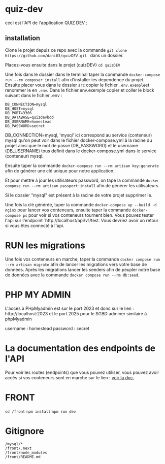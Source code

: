 # quiz-dev

ceci est l'API de l'application QUIZ DEV ;

## installation

Clone le projet depuis ce repo avec la commande `git clone https://github.com/dani03/quizDEV.git ` dans un dossier.

Placez-vous ensuite dans le projet (quizDEV) `cd quizDEV`

Une fois dans le dossier dans le terminal taper la commande `docker-compose run --rm composer install` afin d'installer les dependence du projet.
Ensuite placer vous dans le dossier `src` copier le fichier `.env.exemple`et renommer le en `.env`.
Dans le fichier.env.exemple copier et coller le block suivant dans le fichier .env :

```
DB_CONNECTION=mysql
DB_HOST=mysql
DB_PORT=3306
DB_DATABASE=quizdevbdd
DB_USERNAME=homestead
DB_PASSWORD=secret

```

DB_CONNECTION=mysql, 'mysql' ici correspond au service (conteneur) mysql qu'on peut voir dans le fichier docker-compose.yml à la racine du projet ainsi que le mot de passe (DB_PASSWORD) et le username (DB_USERNAME) tous definit dans le docker-compose.yml dans le service (conteneur) mysql.

Ensuite taper la commande `docker-compose run --rm artisan key:generate` afin de générer une clé unique pour notre application.

Et pour mettre à jour les utilisateurs password, on tape la commande `docker compose run --rm artisan passport:install` afin de 
générer les utilisateurs.

Si le dossier "mysql" est présent à la racine de votre projet supprimer le. 

Une fois la clé générée, taper la commande `docker-compose up --build -d nginx` pour lancer vos conteneurs, ensuite taper la commande `docker-compose ps` pour voir si vos conteneurs tournent bien. Vous pouvez tester l'api sur l'endpoint `http://localhost/api/v1/test. Vous devriez avoir un retour si vous êtes connecté à l'api.

# RUN les migrations 

Une fois vos conteneurs en marche, taper la commande `docker compose run --rm artisan migrate` afin de lancer les migrations vers votre base de données. 
Après les migrations lancer les seeders afin de peupler notre base de données avec la commande `docker compose run --rm db:seed`.
# PHP MY ADMIN

L'accès à PHpMyadmin est sur le port 2023 et donc sur le lien : http://localhost:2023 et le port 2025 pour le SGBD adminer similaire à phpMyadmin 

username : homestead
password : secret

# La documentation des endpoints de l'API

Pour voir les routes (endpoints) que vous pouvez utiliser, vous pouvez avoir accès si vos conteneurs sont en marche sur le lien : <a href="http://localhost:3002/docs/index.html">
voir la doc.
</a>

# FRONT

`cd /front`
`npm install`
`npm run dev`

# Gitignore

```
/mysql/*
/front/.next
/front/node_modules
/front/README.md
```
